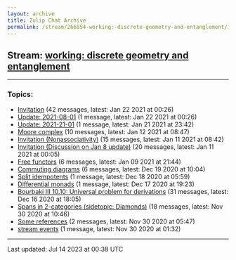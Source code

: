 ```yaml
---
layout: archive
title: Zulip Chat Archive
permalink: /stream/266854-working:-discrete-geometry-and-entanglement/index.html
---
```


## Stream: [working: discrete geometry and entanglement](https://mattecapu.github.io/ct-zulip-archive/stream/266854-working:-discrete-geometry-and-entanglement/index.html)
---

### Topics:

* [Invitation](topic/topic_Invitation.html) (42 messages, latest: Jan 22 2021 at 00:26)
* [Update: 2021-08-01](topic/topic_Update.3A.202021-08-01.html) (1 message, latest: Jan 22 2021 at 00:26)
* [Update: 2021-21-01](topic/topic_Update.3A.202021-21-01.html) (1 message, latest: Jan 21 2021 at 23:42)
* [Moore complex](topic/topic_Moore.20complex.html) (10 messages, latest: Jan 12 2021 at 08:47)
* [Invitation (Nonassociativity)](topic/topic_Invitation.20(Nonassociativity).html) (15 messages, latest: Jan 11 2021 at 08:42)
* [Invitation (Discussion on Jan 8 update)](topic/topic_Invitation.20(Discussion.20on.20Jan.208.20update).html) (20 messages, latest: Jan 11 2021 at 00:05)
* [Free functors](topic/topic_Free.20functors.html) (6 messages, latest: Jan 09 2021 at 21:44)
* [Commuting diagrams](topic/topic_Commuting.20diagrams.html) (6 messages, latest: Dec 19 2020 at 10:04)
* [Split idempotents](topic/topic_Split.20idempotents.html) (1 message, latest: Dec 18 2020 at 05:59)
* [Differential monads](topic/topic_Differential.20monads.html) (1 message, latest: Dec 17 2020 at 19:23)
* [Bourbaki III 10.10: Universal problem for derivations](topic/topic_Bourbaki.20III.2010.2E10.3A.20Universal.20problem.20for.20derivations.html) (31 messages, latest: Dec 16 2020 at 18:05)
* [Spans in 2-categories (sidetopic: Diamonds)](topic/topic_Spans.20in.202-categories.20(sidetopic.3A.20Diamonds).html) (18 messages, latest: Nov 30 2020 at 10:46)
* [Some references](topic/topic_Some.20references.html) (2 messages, latest: Nov 30 2020 at 05:47)
* [stream events](topic/topic_stream.20events.html) (1 message, latest: Nov 30 2020 at 01:32)

<hr><p>Last updated: Jul 14 2023 at 00:38 UTC</p>